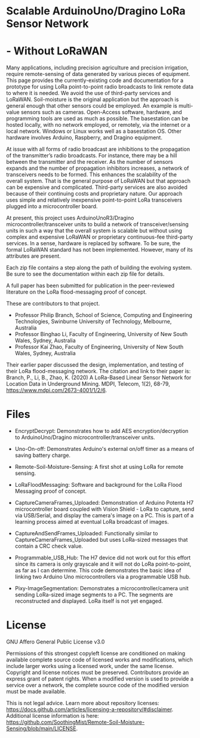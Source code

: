 # Scalable ArduinoUno/Dragino LoRa Sensor Network
# - Without LoRaWAN

Many applications, including precision agriculture and precision irrigation, require remote-sensing of data generated by various pieces of equipment. This page provides the currently-existing code and documentation for a prototype for using LoRa point-to-point radio broadcasts to link remote data to where it is needed. We avoid the use of third-party services and LoRaWAN. Soil-moisture is the original application but the approach is general enough that other sensors could be employed. An example is multi-value sensors such as cameras. Open-Access software, hardware, and programming tools are used as much as possible. The basestation can be hosted locally, with no network employed, or remotely, via the internet or a local network. Windows or Linux works well as a basestation OS. Other hardware involves Arduino, Raspberry, and Dragino equipment.

At issue with all forms of radio broadcast are inhibitions to the propagation of the transmitter’s radio broadcasts. For instance, there may be a hill between the transmitter and the receiver. As the number of sensors expands and the number of propagation inhibitors increases, a network of transceivers needs to be formed. This enhances the scalability of the overall system. That is the general purpose of LoRaWAN but that approach can be expensive and complicated. Third-party services are also avoided because of their continuing costs and proprietary nature. Our approach uses simple and relatively inexpensive point-to-point LoRa transceivers plugged into a microcontroller board.

At present, this project uses ArduinoUnoR3/Dragino microcontroller/transceiver units to build a network of transceiver/sensing units in such a way that the overall system is scalable but without using complex and expensive LoRaWAN or proprietary continuous-fee third-party services. In a sense, hardware is replaced by software. To be sure, the formal LoRaWAN standard has not been implemented. However, many of its attributes are present.

Each zip file contains a step along the path of building the evolving system. Be sure to see the documentation within each zip file for details.

A full paper has been submitted for publication in the peer-reviewed literature on the LoRa flood-messaging proof of concept. 

These are contributors to that project.

- Professor Philip Branch, School of Science, Computing and Engineering Technologies, Swinburne University of Technology, Melbourne, Australia
- Professor Binghao Li, Faculty of Engineering, University of New South Wales, Sydney, Australia
- Professor Kai Zhao, Faculty of Engineering, University of New South Wales, Sydney, Australia
  
Their earlier paper discussed the design, implementation, and testing of their LoRa flood-messaging network. The citation and link to their paper is: Branch, P., Li, B., Zhao, K. (2020) A LoRa-Based Linear Sensor Network for Location Data in Underground Mining. MDPI, Telecom, 1(2), 68-79, https://www.mdpi.com/2673-4001/1/2/6.


# Files

* EncryptDecrypt: Demonstrates how to add AES encryption/decryption to ArduinoUno/Dragino microcontroller/transceiver units.

* Uno-On-off: Demonstrates Arduino's external on/off timer as a means of saving battery charge.

* Remote-Soil-Moisture-Sensing: A first shot at using LoRa for remote sensing.

* LoRaFloodMessaging: Software and background for the LoRa Flood Messaging proof of concept.

* CaptureCameraFrames_Uploaded: Demonstration of Arduino Potenta H7 microcontroller board coupled with Vision Shield - LoRa to capture, send via USB/Serial, and display the camera's image on a PC. This is part of a learning process aimed at eventual LoRa broadcast of images.

* CaptureAndSendFrames_Uploaded: Functionally similar to CaptureCameraFrames_Uploaded but uses LoRa-sized messages that contain a CRC check value.

* Programmable_USB_Hub: The H7 device did not work out for this effort since its camera is only grayscale and it will not do LoRa point-to-point, as far as I can determine. This code demonstrates the basic idea of linking two Arduino Uno microcontrollers via a programmable USB hub.

* Pixy-ImageSegmentation: Demonstrates a microcontroller/camera unit sending LoRa-sized image segments to a PC. The segments are reconstructed and displayed. LoRa itself is not yet engaged.

# License

GNU Affero General Public License v3.0

Permissions of this strongest copyleft license are conditioned on making available complete source code of licensed works and modifications, which include larger works using a licensed work, under the same license. Copyright and license notices must be preserved. Contributors provide an express grant of patent rights. When a modified version is used to provide a service over a network, the complete source code of the modified version must be made available.

This is not legal advice. Learn more about repository licenses: https://docs.github.com/articles/licensing-a-repository/#disclaimer.
Additional license information is here: https://github.com/SoothingMist/Remote-Soil-Moisture-Sensing/blob/main/LICENSE.
